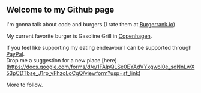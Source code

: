 ## Welcome to my Github page
I'm gonna talk about code and burgers (I rate them at [Burgerrank.io](https://burgerrank.io/))

My current favorite burger is Gasoline Grill in [Copenhagen](https://www.google.co.uk/maps/place/Gasoline+Grill/@55.6832368,12.5830006,17z/data=!3m1!4b1!4m5!3m4!1s0x46525319a9ee66e1:0xb6850b6a3fa2148a!8m2!3d55.6832338!4d12.5851892?hl=en).

If you feel like supporting my eating endeavour I can be supported through [PayPal](paypal.me/listentojohan).  
Drop me a suggestion for a new place [here)(https://docs.google.com/forms/d/e/1FAIpQLSe0EYAdVYxgwol0e_sdNnLwX53pCDTbse_J1rp_vFhzoLoCgQ/viewform?usp=sf_link)

More to follow.
